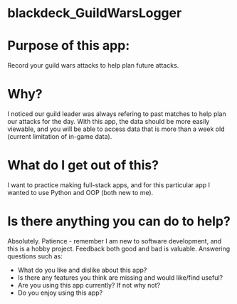 # blackdeck_GuildWarsLogger

# Purpose of this app:

Record your guild wars attacks to help plan future attacks.

# Why?

I noticed our guild leader was always refering to past matches to help plan our attacks for the day. With this app, the data should be more easily viewable, and you will be able to access data that is more than a week old (current limitation of in-game data).

# What do I get out of this?

I want to practice making full-stack apps, and for this particular app I wanted to use Python and OOP (both new to me).

# Is there anything you can do to help?

Absolutely. Patience - remember I am new to software development, and this is a hobby project. Feedback both good and bad is valuable. Answering questions such as:

- What do you like and dislike about this app?
- Is there any features you think are missing and would like/find useful?
- Are you using this app currently? If not why not?
- Do you enjoy using this app?
